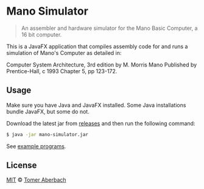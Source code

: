 # Mano Simulator

> An assembler and hardware simulator for the Mano Basic Computer, a 16 bit computer.

This is a JavaFX application that compiles assembly code for and runs a simulation of Mano's Computer as detailed in:

Computer System Architecture, 3rd edition
by M. Morris Mano
Published by Prentice-Hall, c 1993
Chapter 5, pp 123-172.

## Usage

Make sure you have Java and JavaFX installed. Some Java installations bundle JavaFX, but some do not.

Download the latest jar from [releases](https://github.com/TomerAberbach/mano-simulator/releases) and then run the following command:

```sh
$ java -jar mano-simulator.jar
```

See [example programs](examples.md).

## License

[MIT](https://github.com/TomerAberbach/mano-simulator/blob/main/license) © [Tomer Aberbach](https://github.com/TomerAberbach)

